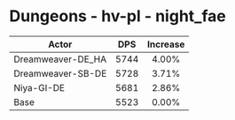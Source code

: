 # Dungeons - hv-pl - night_fae
| Actor | DPS | Increase |
|---|:---:|:---:|
|Dreamweaver-DE_HA|5744|4.00%|
|Dreamweaver-SB-DE|5728|3.71%|
|Niya-GI-DE|5681|2.86%|
|Base|5523|0.00%|
